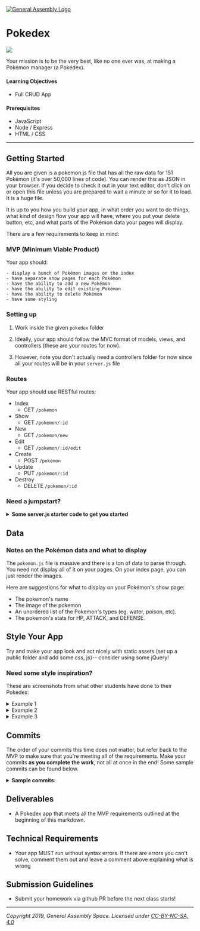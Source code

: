 [![General Assembly Logo](https://camo.githubusercontent.com/1a91b05b8f4d44b5bbfb83abac2b0996d8e26c92/687474703a2f2f692e696d6775722e636f6d2f6b6538555354712e706e67)](https://generalassemb.ly)

# Pokedex

![](https://imgur.com/oxGPnND.png)

Your mission is to be the very best, like no one ever was, at making a Pokémon manager (a Pokédex).

#### Learning Objectives

- Full CRUD App

#### Prerequisites

- JavaScript
- Node / Express
- HTML / CSS

---

## Getting Started

All you are given is a pokemon.js file that has all the raw data for 151 Pokémon (it's over 50,000 lines of code). You can render this as JSON in your browser. If you decide to check it out in your text editor, don't click on or open this file unless you are prepared to wait a minute or so for it to load. It is a huge file.

It is up to you how you build your app, in what order you want to do things, what kind of design flow your app will have, where you put your delete button, etc, and what parts of the Pokémon data your pages will display.

There are a few requirements to keep in mind:

### MVP (Minimum Viable Product)

Your app should:

	- display a bunch of Pokémon images on the index
	- have separate show pages for each Pokémon
	- have the ability to add a new Pokémon
	- have the ability to edit existing Pokémon
	- have the ability to delete Pokémon
	- have some styling

### Setting up

1. Work inside the given `pokedex` folder

1. Ideally, your app should follow the MVC format of models, views, and controllers (these are your routes for now).

1. However, note you don't actually need a controllers folder for now since all your routes will be in your `server.js` file

### Routes 

Your app should use RESTful routes:

- Index
  - GET `/pokemon`<br>
- Show
  - GET `/pokemon/:id`<br>
- New
  - GET `/pokemon/new`<br>
- Edit
  - GET `/pokemon/:id/edit`<br>
- Create
  - POST `/pokemon`<br>
- Update
  - PUT `/pokemon/:id`<br>
- Destroy
  - DELETE `/pokemon/:id`<br>
  
### Need a jumpstart? 

<details><summary><strong>Some server.js starter code to get you started</strong></summary>
<pre>
const express    = require('express');
const app        = express();

const Pokemon    = require('../models/pokemon.js');

// INDEX
app.get('/', (req, res) => {
	res.render('index.ejs', { data: Pokemon });
});

// SHOW
app.get('/:id', (req, res) => {
    res.render('show.ejs', { data: Pokemon[req.params.id] });
});
</pre>
</details>

## Data 

### Notes on the Pokémon data and what to display

The `pokemon.js` file is massive and there is a ton of data to parse through. You need not display all of it on your pages. On your index page, you can just render the images.

Here are suggestions for what to display on your Pokémon's show page:

- The pokemon's name
- The image of the pokemon
- An unordered list of the Pokemon's types (eg. water, poison, etc).
- The pokemon's stats for HP, ATTACK, and DEFENSE.

## Style Your App

Try and make your app look and act nicely with static assets (set up a public folder and add some css, js)-- consider using some jQuery!

### Need some style inspiration?
These are screenshots from what other students have done to their Pokedex:

<details>
<summary>Example 1</summary>
	
![](https://imgur.com/MZ361IP.png)

![](https://imgur.com/65HTgw1.png)
</details>

<details>
<summary>Example 2</summary>

![](https://imgur.com/XsaaJ2x.png)

![](https://imgur.com/zppz3ev.png)
</details>

<details>
<summary>Example 3</summary>

![](https://imgur.com/ZRFfwgR.png)

![](https://imgur.com/gEOi0KX.png)
</details>

## Commits

The order of your commits this time does not matter, but refer back to the MVP to make sure that you're meeting all of the requirements. Make your commits **as you complete the work**, not all at once in the end! Some sample commits can be found below.

<details><summary><strong>Sample commits</strong>:</summary>

<hr>
** Commit your work.** <br>
"Server is working and displays a plain index page"
<hr>


<hr>
** Commit your work.** <br>
"Displays a bunch of Pokémon images on the index".
<hr>

<hr>
** Commit your work.** <br>
"Has separate show pages for each Pokémon".
<hr>

<hr>
** Commit your work.** <br>
"Has the ability to add a new Pokémon".
<hr>

<hr>
** Commit your work.** <br>
"Has the ability to edit existing Pokémon".
<hr>

<hr>
** Commit your work.** <br>
"Has the ability to delete Pokémon".
<hr>

<hr>
** Commit your work.** <br>
"The app uses RESTful routing, all seven RESTful routes".
<hr>

<hr>
** Commit your work.** <br>
"View templates are complete".
<hr>

<hr>
** Commit your work.** <br>
"Static assets included (CSS) and styled app".
<hr>

</details>

## Deliverables

- A Pokedex app that meets all the MVP requirements outlined at the beginning of this markdown. 

## Technical Requirements
	
- Your app MUST run without syntax errors. If there are errors you can't solve, comment them out and leave a comment above explaining what is wrong


## Submission Guidelines

- Submit your homework via github PR before the next class starts!

---

*Copyright 2019, General Assembly Space. Licensed under [CC-BY-NC-SA, 4.0](https://creativecommons.org/licenses/by-nc-sa/4.0/)*
